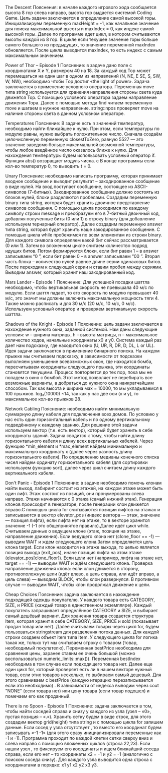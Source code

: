 The Descent
Пояснения: в начале каждого игрового хода сообщается высота 8 гор слева направо, высота гор выдается системой Coding Game. 
Цель задачи заключается в определение самой высокой горы. Инициализируем переменную maxHeight = -1, как начальное значение 
для поиска максимальной высоты и maxIndex = 0, как индекс самой высокой горы. Далее по программе идет цикл, в котором 
считываются высоты каждой из 8 гор.  В цикле если текущее значение горы больше самого большого из предыдущих, то значение 
переменной maxIndex обновляется. После цикла выводится maxIndex, то есть индекс с самым максимальным значением.


Power of Thor – Episode 1
	Пояснение: в задаче дано поле с координатами X и Y, размером 40 на 18. За каждый ход Тор может перемещаться на один шаг 
 в одном из направлений (N, NE, E SE, S, SW, W, NW), необходимо чтобы Тор достиг  «the light of power». Задача заключается 
 в применение условного оператора. Переменная move типа string используется для хранения направления стороны света куда 
 движется Тор. С помощью условного оператора задаем направление движения Тора. Далее с помощью метода find читаем переменную 
 move и шагаем в нужное направление. string::npos проверяет move на наличие стороны света в данном условном операторе.

 
Temperatures
	Пояснение: В задаче есть n значений температур, необходимо найти ближайшее к нулю. При этом, если температуры по модулю 
 равны, нужно выбрать положительное число. Сначала создаём целочисленную переменную closestToZero, равную 5527 — это значение 
 заведомо больше максимальной возможной температуры, чтобы любое введённое число оказалось ближе к нулю. Для нахождения 
 температуры будем использовать условный оператор if. Функция abs() возвращает модуль числа.  c В конце программы если 
 кол-во температур 0, то выводить t = 0.

 Unary
Пояснение: необходимо написать программу, которая принимает входное сообщение и выводит результат – закодированное сообщение 
в виде нулей. На вход поступает сообщение, состоящее из ASCII-символов (7-битных). Закодированное сообщение должно состоять 
из блоков нулей, блоки разделяются пробелами. Создадим переменную binary типа string, которая будет хранить двоичное 
представление символов сообщения. С помощью цикла проходимся по каждому символу строки message и преобразуем его в 
7-битный двоичный код, добавляя полученные биты (0 или 1) в строку binary (для добавление используем тернарный оператор). 
Далее создадим переменную answer типа string, которая будет хранить наше закодированное сообщение. С помощью цикла while 
пробежимся по всем элементам из строки binary. Для каждого символа определяем какой бит сейчас рассматривается (0 или 1). 
Затем во вложенном цикле считаем количество подряд идущих битов. Потом формируются блоки, если бит равен 1 – в answer 
записываем “0 ”, если бит равен 0 – в answer записываем “00 ”. Вторая часть блока – количество нулей равное длине серии 
одинаковых битов.  После переходим к следующей серии и ставим пробел между сериями. Выводим answer, который хранит наш закодированный код.

 
Mars Lander - Episode 1
Пояснение: Для успешной посадки шаттла необходимо, чтобы вертикальная скорость не превышала 40 м/с по модулю. Если шаттл 
падает, то его скорость по модулю превышает 40 м/c, это значит мы должны включить максимальную мощность тяги 4. Также можно 
расписать и для 30 м/c  (20 м/c, 10 м/c, 0 м/c). Используем условный оператор и проверяем вертикальную скорость шаттла.

Shadows of the Knight - Episode 1
Пояснение: цель задачи заключается в нахождение нужного окна, заданной системой. Нам даны следующие условия: w – ширина матрицы,
h – высота матрицы,  n – максимальное количество ходов, начальные координаты x0 и y0. Система каждый раз дает нам подсказку, 
где находится окно (U, UR, R, DR, D, DL, L or UL). Идея задачи заключается в применение бинарного поиска. На каждом прыжке мы 
считываем подсказку, в зависимости от подсказки выполняем уменьшение всевозможных окон, где находится бомба, пересчитываем 
координаты следующего прыжка, эти координаты становятся текущими. Процесс повторяется до тех пор, пока мы не попадем в окно 
с бомбой. Этот метод позволяет не перебирать все возможные варианты, а добраться до нужного окна наикратчайшим способом.
Так как высота и ширина мax = 10000, то мы укладываемся в 100 прыжков. log₂(10000) ~14, так как у нас две оси (x и y), то 
максимальное кол-во прыжков 28. 


Network Cabling
Пояснение: необходимо найти минимальную суммарную длину кабеля для подключения всех домов. По условию у нас есть один горизонтальный
кабель и по одному вертикальному подведённому к каждому зданию. Для решение этой задачи используем вектор (т.е. есть вектор),
который будет хранить в себе координаты зданий. Задача сводится к тому, чтобы найти длину горизонтального кабеля и длину всех 
вертикальных кабелей. Через функцию *min_element и *max_element найдем минимальную и максимальную координату x (далее через 
разность длину горизонтального кабеля). По определению медианы конечного списка чисел найдем ординату горизонтального кабеля 
(для сортировки используем функцию  sort), далее через цикл считаем длину каждого вертикального кабеля.


Don't Panic - Episode 1
Пояснение: в задаче необходимо помочь клонам найти выход, лабиринт состоит из этажей, на каждом этаже может быть один лифт. Этаж 
состоит из позиций, они пронумерованы слева направо. Этажи начинаются с 0 этажа (самый нижний этаж). Генерация клонов происходит 
в генераторе, после генерации клон движется вправо.С помощью цикла for считываются позиции лифтов на этажах и записываются в 
вектор elevator_pos (индекс вектора — этаж, значение — позиция лифта), если лифта нет на этаже, то в векторе хранится значение -1 
(-1 это общепринятое правило).Далее идёт цикл while. Считываем данные о ведущем клоне (этаж, позиция на этаже, направление движения). 
Если ведущего клона нет (clone_floor == -1) — выводим WAIT и ждем следующего клона.Затем определяется цель клона target. Если клон 
находится на этаже выхода, то целью является позиция выхода (exit_pos), иначе позиция лифта на этом этаже (elevator_pos[clone_floor]). 
Если цели нет (например, лифта на этаже нет, target == -1) — выводим WAIT и ждём следующего клона. Проверка направление движения клона: 
если клон движется в сторону, противоположную цели (идёт влево, а цель справа, или идёт вправо, а цель слева) — выводим BLOCK, чтобы клон 
развернулся. В противном случае — выводим WAIT, чтобы клон продолжал движение к цели.


Cheap Choices
Пояснение:  задача заключается в нахождение подходящей одежды покупателю. У каждого товара есть CATEGORY,  SIZE, и PRICE (каждый товар в 
единственном экземпляре). Каждый покупатель запрашивает определённое CATEGORY и SIZE, и выбирает самый дешёвый вариант. Для хранения товара 
создается структура Item, которая хранит в себе CATEGORY, SIZE, PRICE и sold (показывает продан товар или нет). Далее считываем товары 
через цикл for, будем пользоваться stringstream для разделения потока данных. Для каждой строки создаем объект item типа Item. У следующего 
цикла for логика такая же, только тут мы считываем строку с товаром (товар, необходимый покупателю). Переменная bestPrice необходима для 
сравнения цены, заранее ставим ее очень большой (можно воспользоваться numeric_limits<int>::max()). Переменная bestIndex необходима в том 
случае если подходящего товара нет. Далее еще один цикл for, который проверяет есть ли в нашем векторе нужный товар, если этих товаров 
несколько, то выбираем самый дешевый. Для этого сравниваем с bestPrice (каждую итерацию перезаписывается если это необходимо) . 
В зависимости от индекса выводим через cout "NONE" (если товара нет) или цену товара (если товар подошел) и помечаем его как проданный.

There is no Spoon - Episode 1
Пояснение: задача заключается в том, чтобы найти соседей справа и снизу у каждого из узла (узел – «0», пустая позиция – «.»). Хранить сетку 
будем в виде строк, для этого создадим вектор grid(height) типа string и с помощью цикла for запишем данные. Если сосед у узла отсутствует , 
то вместо его координат будем записывать «-1 -1» (для этого сразу инициализировали переменные как -1 и -1). Программа проходит по каждой клетки
сетки сверху вниз и слева направо с помощью вложенных циклов (строка 22,23). Если нашли узел , то фиксируем его координаты и ищем ближайший 
соседа справа, если его нет – то координаты x2 = -1 и y2 = -1  (аналогично с поиском соседа снизу). Для каждого узла выводится одна строка с
координатами в порядке: x1 y1 x2 y2 x3 y3.


